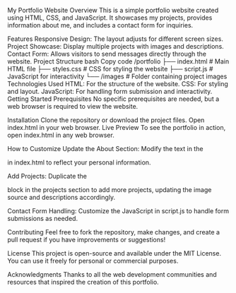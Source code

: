 My Portfolio Website
Overview
This is a simple portfolio website created using HTML, CSS, and JavaScript. It showcases my projects, provides information about me, and includes a contact form for inquiries.

Features
Responsive Design: The layout adjusts for different screen sizes.
Project Showcase: Display multiple projects with images and descriptions.
Contact Form: Allows visitors to send messages directly through the website.
Project Structure
bash
Copy code
/portfolio
  ├── index.html        # Main HTML file
  ├── styles.css        # CSS for styling the website
  ├── script.js         # JavaScript for interactivity
  └── /images           # Folder containing project images
Technologies Used
HTML: For the structure of the website.
CSS: For styling and layout.
JavaScript: For handling form submission and interactivity.
Getting Started
Prerequisites
No specific prerequisites are needed, but a web browser is required to view the website.

Installation
Clone the repository or download the project files.
Open index.html in your web browser.
Live Preview
To see the portfolio in action, open index.html in any web browser.

How to Customize
Update the About Section: Modify the text in the <section id="about"> in index.html to reflect your personal information.

Add Projects: Duplicate the <div class="project"> block in the projects section to add more projects, updating the image source and descriptions accordingly.

Contact Form Handling: Customize the JavaScript in script.js to handle form submissions as needed.

Contributing
Feel free to fork the repository, make changes, and create a pull request if you have improvements or suggestions!

License
This project is open-source and available under the MIT License. You can use it freely for personal or commercial purposes.

Acknowledgments
Thanks to all the web development communities and resources that inspired the creation of this portfolio.
